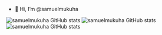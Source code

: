 - 👋 Hi, I’m @samuelmukuha

![samuelmukuha GitHub stats](https://github.com/user-attachments/assets/adbce0c7-413c-40ce-9be6-11bf976c3f6a)
![samuelmukuha GitHub stats](https://github.com/user-attachments/assets/dd1af602-bee2-4d01-939a-26bc6ecf3d5a)
![samuelmukuha GitHub stats](https://github.com/user-attachments/assets/c218b752-492d-4236-89d9-02c76ed5c2be)





<!---
samuelmukuha/samuelmukuha is a ✨ special ✨ repository because its `README.md` (this file) appears on your GitHub profile.
You can click the Preview link to take a look at your changes.
--->
